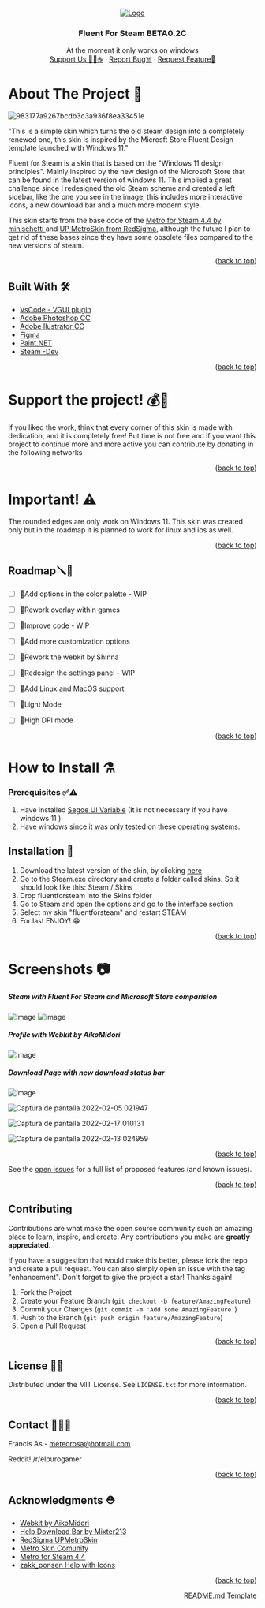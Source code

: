 <div id="top"></div>
<!--
*** Thanks for checking out the Best-README-Template. If you have a suggestion
*** that would make this better, please fork the repo and create a pull request
*** or simply open an issue with the tag "enhancement".
*** Don't forget to give the project a star!
*** Thanks again! Now go create something AMAZING! :D
-->



<!-- PROJECT SHIELDS -->
<!--
*** I'm using markdown "reference style" links for readability.
*** Reference links are enclosed in brackets [ ] instead of parentheses ( ).
*** See the bottom of this document for the declaration of the reference variables
*** for contributors-url, forks-url, etc. This is an optional, concise syntax you may use.
*** https://www.markdownguide.org/basic-syntax/#reference-style-links
-->


<!-- PROJECT LOGO -->



<br />
<div align="center">
  <a href="https://github.com/purogamer/Fluent-for-Steam">
      <img src="https://user-images.githubusercontent.com/87723899/148888284-465d0a33-b72f-40cd-a8d4-c099bc48c553.png" alt="Logo">
  </a>

  <h3 align="center">Fluent For Steam BETA0.2C</h3>

 <p align="center">
   At the moment it only works on windows
    <br />
    <a href="https://www.patreon.com/FluentForSteam">Support Us 💸🍩☕</a>
    ·
    <a href="https://github.com/purogamer/Fluent-for-Steam/issues">Report Bug☠️</a>
    ·
    <a href="https://github.com/purogamer/Fluent-for-Steam/issues">Request Feature📝</a>
  </p>
</div>





<!-- TABLE OF CONTENTS -->

<!-- Sobre este projecto -->
# About The Project 📢


![983177a9267bcdb3c3a936f8ea33451e](https://user-images.githubusercontent.com/87723899/145469590-6f8145a2-2d5e-4591-bb8a-35083d86b3a4.gif)



"This is a simple skin which turns the old steam design into a completely renewed one, this skin is inspired by the Microsft Store Fluent Design template launched with Windows 11." 

Fluent for Steam is a skin that is based on the "Windows 11 design principles". Mainly inspired by the new design of the Microsoft Store that can be found in the latest version of windows 11. This implied a great challenge since I redesigned the old Steam scheme and created a left sidebar, like the one you see in the image, this includes more interactive icons, a new download bar and a much more modern style.



<p> This skin starts from the base code of the <a href="https://github.com/minischetti/metro-for-steam">Metro for Steam 4.4 by minischetti </a> and <a href="https://github.com/redsigma/UPMetroSkin">UP MetroSkin from RedSigma</a>, although the future I plan to get rid of these bases since they have some obsolete files compared to the new versions of steam. </p>






<p align="right">(<a href="#top">back to top</a>)</p>

## Built With 🛠️

* [VsCode - VGUI plugin](https://code.visualstudio.com/Download)
* [Adobe Photoshop CC](https://www.adobe.com/)
* [Adobe Ilustrator CC](https://www.adobe.com/)
* [Figma](https://www.figma.com/)
* [Paint.NET](https://www.getpaint.net/)
* [Steam -Dev](https://store.steampowered.com/?l=spanish/)


<p align="right">(<a href="#top">back to top</a>)</p>

# Support the project! 💰💸

If you liked the work, think that every corner of this skin is made with dedication, and it is completely free! But time is not free and if you want this project to continue more and more active you can contribute by donating in the following networks

<p align="right">(<a href="#top">back to top</a>)</p>

# Important! ⚠️
The rounded edges are only work on Windows 11. This skin was created only but in the roadmap it is planned to work for linux and ios as well.

<p align="right">(<a href="#top">back to top</a>)</p>



<!-- Hoja de ruta -->
## Roadmap🪛🧱

- [ ] 🚫Add options in the color palette - WIP
- [ ] 🚫Rework overlay within games 
- [ ] 🚫Improve code - WIP
- [ ] 🚫Add more customization options
- [ ] 🚫Rework the webkit by Shinna
- [ ] 🚫Redesign the settings panel - WIP
- [ ] 🚫Add Linux and MacOS support
- [ ] 🚫Light Mode
- [ ] 🚫High DPI mode

    
<p align="right">(<a href="#top">back to top</a>)</p>


# How to Install ⚗

### Prerequisites ✅⚠️
1. Have installed [Segoe UI Variable](https://docs.microsoft.com/en-us/windows/apps/design/downloads/#fonts) (It is not necessary if you have windows 11
).
2. Have windows since it was only tested on these operating systems.

## Installation 📄

1. Download the latest version of the skin, by clicking [here](https://github.com/purogamer/Fluent-for-Steam/releases)
2. Go to the Steam.exe directory and create a folder called skins. So it should look like this: Steam / Skins
3. Drop fluentforsteam into the Skins folder
4. Go to Steam and open the options and go to the interface section
5. Select my skin "fluentforsteam" and restart STEAM
6. For last ENJOY! 😁



<p align="right">(<a href="#top">back to top</a>)</p>



<!-- USAGE EXAMPLES -->
# Screenshots 📷

##### Steam with Fluent For Steam and Microsoft Store comparision
![image](https://user-images.githubusercontent.com/87723899/145313137-8fd615a1-37b7-40a2-991e-e6733cb14a63.png)
![image](https://user-images.githubusercontent.com/87723899/145313156-ebe161a0-72d5-4e89-b284-184c3bdf4178.png)
##### Profile with Webkit by AikoMidori
![image](https://user-images.githubusercontent.com/87723899/145314405-e8bf073a-4468-4b4f-9a8d-e7bd8c10e926.png)
##### Download Page with new download status bar
![image](https://user-images.githubusercontent.com/87723899/145314569-9b171bd2-5dc2-4414-b1a9-6e43ecfa1e1d.png)

![Captura de pantalla 2022-02-05 021947](https://user-images.githubusercontent.com/87723899/154415862-f8589204-23f2-4156-a1bd-ba7974132bab.png)


![Captura de pantalla 2022-02-17 010131](https://user-images.githubusercontent.com/87723899/154415888-b77275a8-6044-4b05-bb99-2a841db4623a.png)



![Captura de pantalla 2022-02-13 024959](https://user-images.githubusercontent.com/87723899/154415868-0b11811e-fdd3-47a4-903c-485e148bafd5.png)




<p align="right">(<a href="#top">back to top</a>)</p>





See the [open issues](https://github.com/purogamer/Fluent-for-Steam) for a full list of proposed features (and known issues).

<p align="right">(<a href="#top">back to top</a>)</p>



<!-- CONTRIBUTING -->
## Contributing 

Contributions are what make the open source community such an amazing place to learn, inspire, and create. Any contributions you make are **greatly appreciated**.

If you have a suggestion that would make this better, please fork the repo and create a pull request. You can also simply open an issue with the tag "enhancement".
Don't forget to give the project a star! Thanks again!

1. Fork the Project
2. Create your Feature Branch (`git checkout -b feature/AmazingFeature`)
3. Commit your Changes (`git commit -m 'Add some AmazingFeature'`)
4. Push to the Branch (`git push origin feature/AmazingFeature`)
5. Open a Pull Request

<p align="right">(<a href="#top">back to top</a>)</p>



<!-- LICENSE -->
## License 📖🆓

Distributed under the MIT License. See `LICENSE.txt` for more information.

<p align="right">(<a href="#top">back to top</a>)</p>



<!-- CONTACT -->
## Contact 📱📧📞

Francis As - meteorosa@hotmail.com

Reddit! /r/elpurogamer



<p align="right">(<a href="#top">back to top</a>)</p>



<!-- ACKNOWLEDGMENTS -->
## Acknowledgments ⛑️
 

* [Webkit by AikoMidori](https://github.com/AikoMidori/steam-dark-mode)
* [Help Download Bar by Mixter213](https://github.com/Mixter213/Steam-Skins)
* [RedSigma UPMetroSkin](https://github.com/redsigma/UPMetroSkin)
* [Metro Skin Comunity](https://steamcommunity.com/groups/metroskin)
* [Metro for Steam 4.4](https://github.com/minischetti/metro-for-steam)
* [zakk_ponsen Help with Icons](https://www.reddit.com/user/zakk_ponsen)



<p align="right">(<a href="#top">back to top</a>)</p>

<p align="right"><a href="https://github.com/othneildrew/Best-README-Template"</a>README.md Template</p>

<!-- MARKDOWN LINKS & IMAGES -->
<!-- https://www.markdownguide.org/basic-syntax/#reference-style-links -->
[contributors-shield]: https://img.shields.io/github/contributors/othneildrew/Best-README-Template.svg?style=for-the-badge
[contributors-url]: https://github.com/othneildrew/Best-README-Template/graphs/contributors
[forks-shield]: https://img.shields.io/github/forks/othneildrew/Best-README-Template.svg?style=for-the-badge
[forks-url]: https://github.com/othneildrew/Best-README-Template/network/members
[stars-shield]: https://img.shields.io/github/stars/othneildrew/Best-README-Template.svg?style=for-the-badge
[stars-url]: https://github.com/othneildrew/Best-README-Template/stargazers
[issues-shield]: https://img.shields.io/github/issues/othneildrew/Best-README-Template.svg?style=for-the-badge
[issues-url]: https://github.com/othneildrew/Best-README-Template/issues
[license-shield]: https://img.shields.io/github/license/othneildrew/Best-README-Template.svg?style=for-the-badge
[license-url]: https://github.com/othneildrew/Best-README-Template/blob/master/LICENSE.txt
[linkedin-shield]: https://img.shields.io/badge/-LinkedIn-black.svg?style=for-the-badge&logo=linkedin&colorB=555
[linkedin-url]: https://linkedin.com/in/othneildrew
[product-screenshot]: images/screenshot.png

